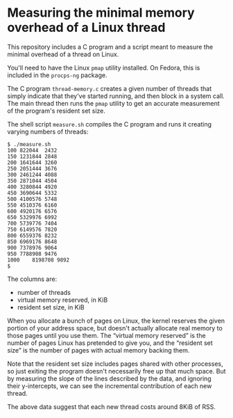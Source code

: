 # Measuring the minimal memory overhead of a Linux thread

This repository includes a C program and a script meant to measure the minimal
overhead of a thread on Linux.

You'll need to have the Linux `pmap` utility installed. On Fedora, this is
included in the `procps-ng` package.

The C program `thread-memory.c` creates a given number of threads that simply
indicate that they've started running, and then block in a system call. The main
thread then runs the `pmap` utility to get an accurate measurement of the
program's resident set size.

The shell script `measure.sh` compiles the C program and runs it creating
varying numbers of threads:


```
$ ./measure.sh 
100	822044	2432
150	1231844	2848
200	1641644	3260
250	2051444	3676
300	2461244	4088
350	2871044	4504
400	3280844	4920
450	3690644	5332
500	4100576	5748
550	4510376	6160
600	4920176	6576
650	5329976	6992
700	5739776	7404
750	6149576	7820
800	6559376	8232
850	6969176	8648
900	7378976	9064
950	7788908	9476
1000	8198708	9892
$ 
```

The columns are:
- number of threads
- virtual memory reserved, in KiB
- resident set size, in KiB

When you allocate a bunch of pages on Linux, the kernel reserves the given
portion of your address space, but doesn't actually allocate real memory to
those pages until you use them. The “virtual memory reserved” is the number of
pages Linux has pretended to give you, and the “resident set size” is the number
of pages with actual memory backing them.

Note that the resident set size includes pages shared with other processes, so
just exiting the program doesn't necessarily free up that much space. But by
measuring the slope of the lines described by the data, and ignoring their
y-intercepts, we can see the incremental contribution of each new thread.

The above data suggest that each new thread costs around 8KiB of RSS.
